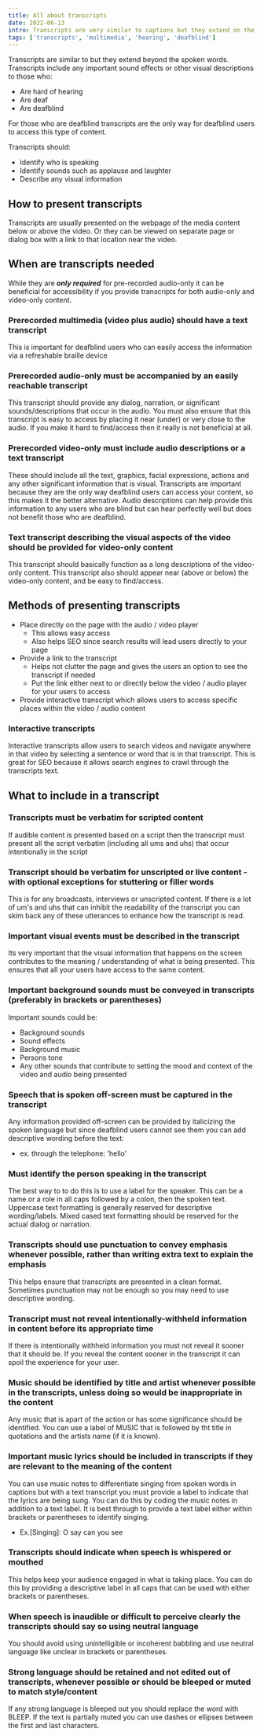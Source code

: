 ```yaml
---
title: All about transcripts
date: 2022-06-13
intro: Transcripts are very similar to captions but they extend on the spoken words by including any important sound effects or other visual descriptions that may not be provided via captions. These benefit the hard of hearing, deaf, and deafblind. For deafblind users transcripts are the only way for them to access the content. Read more to learn about transcripts are important, when to use them and how you should present them for your users. 
tags: ['transcripts', 'multimedia', 'hearing', 'deafblind']
---
```

Transcripts are similar to but they extend beyond the spoken words. Transcripts include any important sound effects or other visual descriptions to those who: 
- Are hard of hearing
- Are deaf
- Are deafblind

For those who are deafblind transcripts are the only way for deafblind users to access this type of content. 

Transcripts should: 
- Identify who is speaking
- Identify sounds such as applause and laughter
- Describe any visual information

## How to present transcripts
Transcripts are usually presented on the webpage of the media content below or above the video. Or they can be viewed on separate page or dialog box with a link to that location near the video. 

## When are transcripts needed
While they are ***only required*** for pre-recorded audio-only it can be beneficial for accessibility if you provide transcripts for both audio-only and video-only content. 

### Prerecorded multimedia (video plus audio) should have a text transcript
This is important for deafblind users who can easily access the information via a refreshable braille device

### Prerecorded audio-only must be accompanied by an easily reachable transcript
This transcript should provide any dialog, narration, or significant sounds/descriptions that occur in the audio. You must also ensure that this transcript is easy to access by placing it near (under) or very close to the audio. If you make it hard to find/access then it really is not beneficial at all. 

### Prerecorded video-only must include audio descriptions or a text transcript
These should include all the text, graphics, facial expressions, actions and any other significant information that is visual. Transcripts are important because they are the only way deafblind users can access your content, so this makes it the better alternative. Audio descriptions can help provide this information to any users who are blind but can hear perfectly well but does not benefit those who are deafblind. 

### Text transcript describing the visual aspects of the video should be provided for video-only content
This transcript should basically function as a long descriptions of the video-only content. This transcript also should appear near (above or below) the video-only content, and be easy to find/access. 

## Methods of presenting transcripts
- Place directly on the page with the audio / video player
  - This allows easy access
  - Also helps SEO since search results will lead users directly to your page
- Provide a link to the transcript
  - Helps not clutter the page and gives the users an option to see the transcript if needed
  - Put the link either next to or directly below the video / audio player for your users to access
- Provide interactive transcript which allows users to access specific places within the video / audio content

### Interactive transcripts
Interactive transcripts allow users to search videos and navigate anywhere in that video by selecting a sentence or word that is in that transcript. This is great for SEO because it allows search engines to crawl through the transcripts text. 

## What to include in a transcript
### Transcripts must be verbatim for scripted content
If audible content is presented based on a script then the transcript must present all the script verbatim (including all ums and uhs) that occur intentionally in the script
### Transcript should be verbatim for unscripted or live content - with optional exceptions for stuttering or filler words
This is for any broadcasts, interviews or unscripted content. If there is a lot of um's and uhs that can inhibit the readability of the transcript you can skim back any of these utterances to enhance how the transcript is read. 
### Important visual events must be described in the transcript
Its very important that the visual information that happens on the screen contributes to the meaning / understanding of what is being presented. This ensures that all your users have access to the same content. 
### Important background sounds must be conveyed in transcripts (preferably in brackets or parentheses)
Important sounds could be: 
- Background sounds
- Sound effects
- Background music
- Persons tone
- Any other sounds that contribute to setting the mood and context of the video and audio being presented
### Speech that is spoken off-screen must be captured in the transcript
Any information provided off-screen can be provided by italicizing the spoken language but since deafblind users cannot see them you can add descriptive wording before the text: 
- ex. through the telephone: 'hello'

### Must identify the person speaking in the transcript
The best way to to do this is to use a label for the speaker. This can be a name or a role in all caps followed by a colon, then the spoken text. Uppercase text formatting is generally reserved for descriptive wording/labels. Mixed cased text formatting should be reserved for the actual dialog or narration. 

### Transcripts should use punctuation to convey emphasis whenever possible, rather than writing extra text to explain the emphasis
This helps ensure that transcripts are presented in a clean format. Sometimes punctuation may not be enough so you may need to use descriptive wording. 

### Transcript must not reveal intentionally-withheld information in content before its appropriate time
If there is intentionally withheld information you must not reveal it sooner that it should be. If you reveal the content sooner in the transcript it can spoil the experience for your user. 

### Music should be identified by title and artist whenever possible in the transcripts, unless doing so would be inappropriate in the content
Any music that is apart of the action or has some significance should be identified. You can use a label of MUSIC that is followed by tht title in quotations and the artists name (if it is known). 

### Important music lyrics should be included in transcripts if they are relevant to the meaning of the content
You can use music notes to differentiate singing from spoken words in captions but with a text transcript you must  provide a label to indicate that the lyrics are being sung. You can do this by coding the music notes in addition to a text label. It is best through to provide a text label either within brackets or parentheses to identify singing. 
- Ex.[Singing]: O say can you see

### Transcripts should indicate when speech is whispered or mouthed
This helps keep your audience engaged in what is taking place. You can do this by providing a descriptive label in all caps that can be used with either brackets or parentheses. 

### When speech is inaudible or difficult to perceive clearly the transcripts should say so using neutral language
You should avoid using unintelligible or incoherent babbling and use neutral language like unclear in brackets or parentheses.

### Strong language should be retained and not edited out of transcripts, whenever possible or should be bleeped or muted to match style/content
If any strong language is bleeped out you should replace the word with BLEEP. If the text is partially muted you can use dashes or ellipses between the first and last characters. 